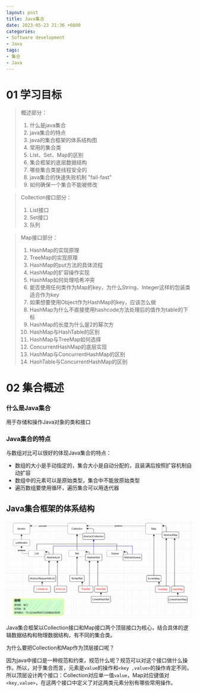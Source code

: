 ```yaml
---
layout: post
title: Java集合
date: 2023-05-23 21:36 +0800
categories:
- Software development
- Java
tags:
- 集合
- Java
---
```


# 01 学习目标

> 概述部分：
>
> 1. 什么是java集合
> 2. java集合的特点
> 3. java的集合框架的体系结构图
> 4. 常用的集合类
> 5. List、Set、Map的区别
> 6. 集合框架的底层数据结构
> 7. 哪些集合类是线程安全的
> 8. java集合的快速失败机制 "fail-fast"
> 9. 如何确保一个集合不能被修改

> Collection接口部分：
>
> 1. List接口
> 2. Set接口
> 3. 队列

> Map接口部分：
>
> 1. HashMap的实现原理
> 2. TreeMap的实现原理
> 3. HashMap的put方法的具体流程
> 4. HashMap的扩容操作实现
> 5. HashMap如何处理哈希冲突
> 6. 能否使用任何类作为Map的key，为什么String、Integer这样的包装类适合作为key
> 7. 如果想要使用Object作为HashMap的key，应该怎么做
> 8. HashMap为什么不直接使用hashcode方法处理后的值作为table的下标
> 9. HashMap的长度为什么是2的幂次方
> 10. HashMap与HashTable的区别
> 11. HashMap与TreeMap如何选择
> 12. ConcurrentHashMap的底层实现
> 13. HashMap与ConcurrentHashMap的区别
> 14. HashTable与ConcurrentHashMap的区别



# 02 集合概述

### 什么是Java集合

用于存储和操作Java对象的类和接口

### Java集合的特点

与数组对比可以很好的体现Java集合的特点：

- 数组的大小是手动指定的，集合大小是自动分配的，且装满后按照扩容机制自动扩容
- 数组中的元素可以是原始类型，集合中不能放原始类型
- 遍历数组要使用循环，遍历集合可以用迭代器

## Java集合框架的体系结构

![image-20230525183951989](2023-05-23-java集合/image-20230525183951989.png)

Java集合框架以Collection接口和Map接口两个顶层接口为核心，结合具体的逻辑数据结构和物理数据结构，有不同的集合类。

为什么要把Collection和Map作为顶层接口呢？

因为java中接口是一种规范和约束，规范什么呢？规范可以对这个接口做什么操作。所以，对于集合而言，元素是`value`的操作和`<key ,value>`的操作肯定不同，所以顶层设计两个接口：Collection对应单一值`value`，Map对应键值对`<key,value>`，在这两个接口中定义了对这两类元素分别有哪些常用操作。

